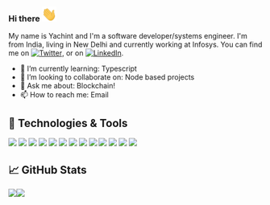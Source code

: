 ### Hi there <img src="https://raw.githubusercontent.com/Yachint/Yachint/master/wave.gif" width="30px">


My name is Yachint and I'm a software developer/systems engineer. I'm from India, living in New Delhi and currently working at Infosys. You can find me on [![Twitter][1.2]][1],  or on [![LinkedIn][3.2]][3].

- 🌱 I’m currently learning: Typescript
- 👯 I’m looking to collaborate on: Node based projects
- 💬 Ask me about: Blockchain!
- 📫 How to reach me: Email

## 🔧 Technologies & Tools
![](https://img.shields.io/badge/OS-Linux-informational?style=plastic&logo=linux&logoColor=white&color=inactive)
![](https://img.shields.io/badge/Editor-IntelliJ_IDEA-informational?style=flat&logo=intellij-idea&logoColor=white&color=blueviolet)
![](https://img.shields.io/badge/Editor-VS_Code-informational?style=flat&logo=visual-studio-code&logoColor=white&color=blueviolet)
![](https://img.shields.io/badge/Code-Python-informational?style=flat&logo=python&logoColor=white&color=orange)
![](https://img.shields.io/badge/Code-JavaScript-informational?style=flat&logo=javascript&logoColor=white&color=orange)
![](https://img.shields.io/badge/Code-C/C++-informational?style=flat&logo=C&logoColor=white&color=orange)
![](https://img.shields.io/badge/Code-Java-informational?style=flat&logo=java&logoColor=white&color=orange)
![](https://img.shields.io/badge/Code-Kotlin-informational?style=flat&logo=kotlin&logoColor=white&color=orange)
![](https://img.shields.io/badge/Runtime-Node.js-informational?style=flat&logo=node.js&logoColor=white&color=red)
![](https://img.shields.io/badge/Framework-React-informational?style=flat&logo=react&logoColor=white&color=informational)
![](https://img.shields.io/badge/Shell-ZSH-informational?style=flat&logo=zsh&logoColor=white&color=inactive)
![](https://img.shields.io/badge/Database-MongoDB-informational?style=flat&logo=mongodb&logoColor=white&color=success)
![](https://img.shields.io/badge/Database-MySQL-informational?style=flat&logo=mysql&logoColor=white&color=success)

## &#x1f4c8; GitHub Stats
<a href="https://github.com/Yachint">
  <img align="left" src="https://github-readme-stats.vercel.app/api?username=Yachint&count_private=true&title_color=ffffff&text_color=c9cacc&icon_color=2bbc8a&bg_color=1d1f21" />
</a>

<a href="https://github.com/Yachint">
  <img align="left" src="https://github-readme-stats.vercel.app/api/top-langs/?username=Yachint&langs_count=7&layout=compact&exclude_repo=Python_Algo&hide=html,xslt&title_color=ffffff&text_color=c9cacc&icon_color=2bbc8a&bg_color=1d1f21" />
</a>

<!--
**Yachint/Yachint** is a ✨ _special_ ✨ repository because its `README.md` (this file) appears on your GitHub profile.

Here are some ideas to get you started:

- 🔭 I’m currently working on ...
- 🌱 I’m currently learning ...
- 👯 I’m looking to collaborate on ...
- 🤔 I’m looking for help with ...
- 💬 Ask me about ...
- 📫 How to reach me: ...
- 😄 Pronouns: ...
- ⚡ Fun fact: ...
-->

[1.1]: http://i.imgur.com/tXSoThF.png (twitter icon with padding)
[2.1]: http://i.imgur.com/0o48UoR.png (github icon with padding)

[1.2]: http://i.imgur.com/wWzX9uB.png (twitter icon without padding)
[2.2]: http://i.imgur.com/9I6NRUm.png (github icon without padding)
[3.2]: https://raw.githubusercontent.com/MartinHeinz/MartinHeinz/master/linkedin-3-16.png (LinkedIn icon without padding)

[1]: https://twitter.com/Yachint
[2]: https://github.com/Yachint
[3]: https://www.linkedin.com/in/yachint
